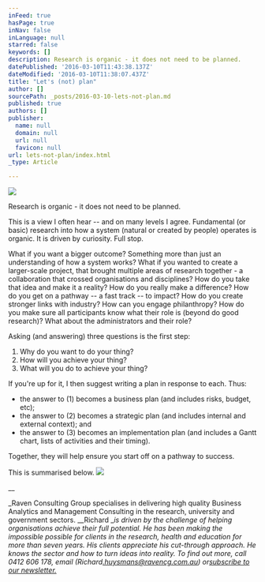 ```yaml
---
inFeed: true
hasPage: true
inNav: false
inLanguage: null
starred: false
keywords: []
description: Research is organic - it does not need to be planned.
datePublished: '2016-03-10T11:43:38.137Z'
dateModified: '2016-03-10T11:38:07.437Z'
title: "Let's (not) plan"
author: []
sourcePath: _posts/2016-03-10-lets-not-plan.md
published: true
authors: []
publisher:
  name: null
  domain: null
  url: null
  favicon: null
url: lets-not-plan/index.html
_type: Article

---
```

![](https://s3-us-west-2.amazonaws.com/the-grid-img/p/899d62036363d18f76b1d4bb99405896e7a7a245.jpg)

Research is organic - it does not need to be planned.

This is a view I often hear -- and on many levels I agree. Fundamental (or basic) research into how a system (natural or created by people) operates is organic. It is driven by curiosity. Full stop.

What if you want a bigger outcome? Something more than just an understanding of how a system works? What if you wanted to create a larger-scale project, that brought multiple areas of research together - a collaboration that crossed organisations and disciplines? How do you take that idea and make it a reality? How do you really make a difference? How do you get on a pathway -- a fast track -- to impact? How do you create stronger links with industry? How can you engage philanthropy? How do you make sure all participants know what their role is (beyond do good research)? What about the administrators and their role?

Asking (and answering) three questions is the first step:

1. Why do you want to do your thing?
2. How will you achieve your thing?
3. What will you do to achieve your thing?

If you're up for it, I then suggest writing a plan in response to each. Thus:

* the answer to (1) becomes a business plan (and includes risks, budget, etc);
* the answer to (2) becomes a strategic plan (and includes internal and external context); and
* the answer to (3) becomes an implementation plan (and includes a Gantt chart, lists of activities and their timing).

Together, they will help ensure you start off on a pathway to success.

This is summarised below.
![](https://the-grid-user-content.s3-us-west-2.amazonaws.com/6ac336ec-dd27-4aa5-b18d-7c5cebe198a4.png)

__

_Raven Consulting Group specialises in delivering high quality Business Analytics and Management Consulting in the research, university and government sectors. __Richard __is driven by the challenge of helping organisations achieve their full potential. He has been making the impossible possible for clients in the research, health and education for more than seven years. His clients appreciate his cut-through approach. He knows the sector and how to turn ideas into reality. To find out more, call 0412 606 178, email (_Richard_[.huysmans@ravencg.com.au][0]) or[subscribe to our newsletter.][1]_

[0]: mailto:Richard.huysmans@ravencg.com.au
[1]: http://www.ravencg.com.au/index.php/news
